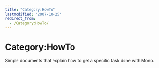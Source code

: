 ```yaml
---
title: "Category:HowTo"
lastmodified: '2007-10-25'
redirect_from:
  - /Category:HowTo/
---
```


Category:HowTo
==============

Simple documents that explain how to get a specific task done with Mono.

